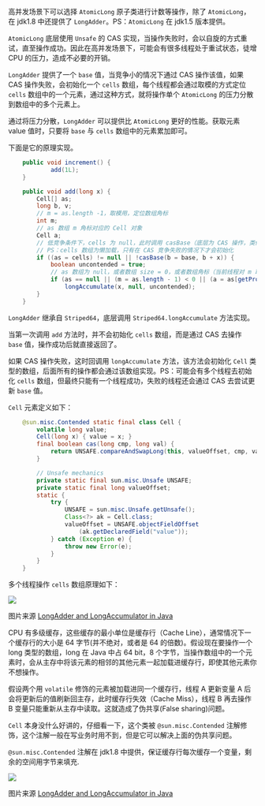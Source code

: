 高并发场景下可以选择 `AtomicLong` 原子类进行计数等操作，除了 `AtomicLong`，在 jdk1.8 中还提供了 `LongAdder`。PS：`AtomicLong` 在 jdk1.5 版本提供。

`AtomicLong` 底层使用 `Unsafe` 的 CAS 实现，当操作失败时，会以自旋的方式重试，直至操作成功。因此在高并发场景下，可能会有很多线程处于重试状态，徒增 CPU 的压力，造成不必要的开销。

`LongAdder` 提供了一个 `base` 值，当竞争小的情况下通过 CAS 操作该值，如果 CAS 操作失败，会初始化一个 `cells` 数组，每个线程都会通过取模的方式定位 `cells` 数组中的一个元素，通过这种方式，就将操作单个 `AtomicLong` 的压力分散到数组中的多个元素上。

通过将压力分散，`LongAdder` 可以提供比 `AtomicLong` 更好的性能。获取元素 value 值时，只要将 `base` 与 `cells` 数组中的元素累加即可。

下面是它的原理实现。

```java
	public void increment() {
	        add(1L);
	}

    public void add(long x) {
        Cell[] as;
        long b, v;
        // m = as.length -1，取模用，定位数组角标
        int m;
        // as 数组 m 角标对应的 Cell 对象
        Cell a;
        // 低竞争条件下，cells 为 null，此时调用 casBase（底层为 CAS 操作，类似 AtomicLong） 方法操作 base
        // PS：cells 数组为懒加载，只有在 CAS 竞争失败的情况下才会初始化
        if ((as = cells) != null || !casBase(b = base, b + x)) {
            boolean uncontended = true;
            // as 数组为 null，或者数组 size = 0，或者数组角标（当前线程对 m 取模）在数组中不能定位，或者 cell 对象 CAS 操作失败
            if (as == null || (m = as.length - 1) < 0 || (a = as[getProbe() & m]) == null || !(uncontended = a.cas(v = a.value, v + x)))
                longAccumulate(x, null, uncontended);
        }
    }
```

`LongAdder` 继承自 `Striped64`，底层调用 `Striped64.longAccumulate` 方法实现。

 当第一次调用 `add` 方法时，并不会初始化 `cells` 数组，而是通过 CAS 去操作 `base` 值，操作成功后就直接返回了。

 如果 CAS 操作失败，这时回调用 `longAccumulate` 方法，该方法会初始化 `Cell` 类型的数组，后面所有的操作都会通过该数组实现。PS：可能会有多个线程去初始化 `cells` 数组，但最终只能有一个线程成功，失败的线程还会通过 CAS 去尝试更新 `base` 值。

`Cell` 元素定义如下：

```java
    @sun.misc.Contended static final class Cell {
        volatile long value;
        Cell(long x) { value = x; }
        final boolean cas(long cmp, long val) {
            return UNSAFE.compareAndSwapLong(this, valueOffset, cmp, val);
        }

        // Unsafe mechanics
        private static final sun.misc.Unsafe UNSAFE;
        private static final long valueOffset;
        static {
            try {
                UNSAFE = sun.misc.Unsafe.getUnsafe();
                Class<?> ak = Cell.class;
                valueOffset = UNSAFE.objectFieldOffset
                    (ak.getDeclaredField("value"));
            } catch (Exception e) {
                throw new Error(e);
            }
        }
    }
```

多个线程操作 `cells` 数组原理如下：

![](https://raw.githubusercontent.com/zhchenme/jdk1.8-source-code-read/master/img/LongAdder2.png)

图片来源 [LongAdder and LongAccumulator in Java](https://www.baeldung.com/java-longadder-and-longaccumulator)

CPU 有多级缓存，这些缓存的最小单位是缓存行（Cache Line），通常情况下一个缓存行的大小是 64 字节(并不绝对，或者是 64 的倍数)。假设现在要操作一个 long 类型的数组，long 在 Java 中占 64 bit，8 个字节，当操作数组中的一个元素时，会从主存中将该元素的相邻的其他元素一起加载进缓存行，即使其他元素你不想操作。

假设两个用 `volatile` 修饰的元素被加载进同一个缓存行，线程 A 更新变量 A 后会将更新后的值刷新回主存，此时缓存行失效（Cache Miss），线程 B 再去操作 B 变量只能重新从主存中读取。这就造成了伪共享(False sharing)问题。

`Cell` 本身没什么好讲的，仔细看一下，这个类被 `@sun.misc.Contended` 注解修饰，这个注解一般在写业务时用不到，但是它可以解决上面的伪共享问题。

`@sun.misc.Contended` 注解在 jdk1.8 中提供，保证缓存行每次缓存一个变量，剩余的空间用字节来填充.

![](https://raw.githubusercontent.com/zhchenme/jdk1.8-source-code-read/master/img/LongAdder2.png)

图片来源 [LongAdder and LongAccumulator in Java](https://www.baeldung.com/java-longadder-and-longaccumulator)

```java

```